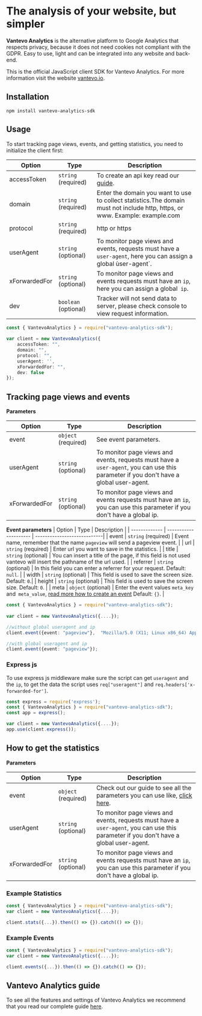 # The analysis of your website, but simpler
 
**Vantevo Analytics** is the alternative platform to Google Analytics that respects privacy, because it does not need cookies not compliant with the GDPR. Easy to use, light and can be integrated into any website and back-end.
 
This is the official JavaScript client SDK for Vantevo Analytics. For more information visit the website  [vantevo.io](https://vantevo.io).
 
## Installation
 
`npm install vantevo-analytics-sdk`


## Usage

To start tracking page views, events, and getting statistics, you need to initialize the client first:


| Option        | Type                  | Description                 |
| ------------- | --------------------- | ----------------------------|
| accessToken   | `string`  (required)  | To create an api key read our [guide](https://vantevo.io/docs/account/impostazioni).|
| domain        | `string`  (required)  | Enter the domain you want to use to collect statistics.The domain must not include http, https, or www. Example: example.com  |
| protocol      | `string` (required)   | http or https                 |
| userAgent     | `string` (optional)   | To monitor page views and events, requests must have a `user-agent`, here you can assign a global ùser-agent`. |
| xForwardedFor | `string`  (optional)  | To monitor page views and events requests must have an `ip`, here you can assign a global` ip`.|
| dev           | `boolean` (optional)  | Tracker will not send data to server, please check console to view request information. |


```ts
const { VantevoAnalytics } = require("vantevo-analytics-sdk");
 
var client = new VantevoAnalytics({
    accessToken: "",
    domain: "",
    protocol: "",
    userAgent: '',
    xForwardedFor: "",
    dev: false
});
```

## Tracking page views and events

**Parameters**

| Option        | Type                  | Description                 |
| ------------- | --------------------- | ----------------------------|
| event   | `object`  (required)  | See event parameters. |
| userAgent     | `string` (optional)   | To monitor page views and events, requests must have a `user-agent`, you can use this parameter if you don't have a global user-agent. |
| xForwardedFor | `string`  (optional)  | To monitor page views and events requests must have an `ip`, you can use this parameter if you don't have a global ip. |

**Event parameters**
| Option        | Type                  | Description                 |
| ------------- | --------------------- | ----------------------------|
| event         | `string`  (required)  | Event name, remember that the name `pageview` will send a pageview event. |
| url           | `string`  (required)    | Enter url you want to save in the statistics. |
| title         | `string`  (optional)    | You can insert a title of the page, if this field is not used vantevo will insert the pathname of the url used. |
| referrer      | `string`  (optional)    | In this field you can enter a referrer for your request. Default: `null`. |
| width         | `string`  (optional)    | This field is used to save the screen size. Default: `0`.|
| height        | `string`  (optional)    | This field is used to save the screen size.  Default: `0`. |
| meta          | `object`  (optional)    | Enter the event values `meta_key` and` meta_value`, [read more how to create an event](https://vantevo.io/docs/come-creare-un-evento#evento)  Default: `{}`. |



```ts
const { VantevoAnalytics } = require("vantevo-analytics-sdk");
 
var client = new VantevoAnalytics({....});

//without global useragent and ip
client.event({event: "pageview"},  "Mozilla/5.0 (X11; Linux x86_64) AppleWebKit/537.36 (KHTML, like Gecko) Chrome/51.0.2704.103 Safari/537.36", "92.16.12.2");

//with global useragent and ip
client.event({event: "pageview"});
```

### Express js

To use express js middleware make sure the script can get `useragent` and the `ip`, to get the data the script uses `req["useragent"]` and `req.headers['x-forwarded-for']`.

```ts
const express = require('express');
const { VantevoAnalytics } = require("vantevo-analytics-sdk");
const app = express();

var client = new VantevoAnalytics({....});
app.use(client.express());
```


## How to get the statistics

**Parameters**

| Option        | Type                  | Description                 |
| ------------- | --------------------- | ----------------------------|
| event         | `object`  (required)  | Check out our guide to see all the parameters you can use like, [click here](https://vantevo.io/docs/api-sdk/api-statistiche#parametri). |
| userAgent     | `string` (optional)   | To monitor page views and events, requests must have a `user-agent`, you can use this parameter if you don't have a global user-agent. |
| xForwardedFor | `string`  (optional)  | To monitor page views and events requests must have an `ip`, you can use this parameter if you don't have a global ip. |

### Example Statistics

```ts
const { VantevoAnalytics } = require("vantevo-analytics-sdk");
var client = new VantevoAnalytics({....});

client.stats({...}).then(() => {}).catch(() => {});
```

### Example Events

```ts
const { VantevoAnalytics } = require("vantevo-analytics-sdk");
var client = new VantevoAnalytics({....});

client.events({...}).then(() => {}).catch(() => {});
```

## Vantevo Analytics guide
 
To see all the features and settings of Vantevo Analytics we recommend that you read our complete guide [here](https://vantevo.io/docs?utm_source=npm&utm_medium=vantevo-analytics-tracker).
 


